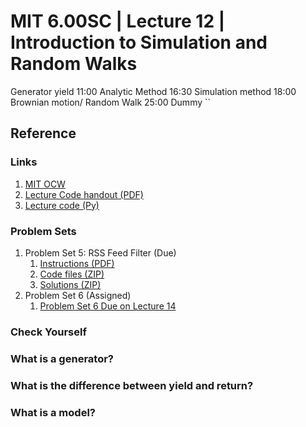 # MIT 6.00SC | Lecture 12 | Introduction to Simulation and Random Walks #

Generator yield 11:00
Analytic Method 16:30
Simulation method 18:00
Brownian motion/ Random Walk 25:00
Dummy ``

## Reference ##
### Links ###

1. [MIT OCW](http://ocw.mit.edu/courses/electrical-engineering-and-computer-science/6-00sc-introduction-to-computer-science-and-programming-spring-2011/unit-2/lecture-12-introduction-to-simulation-and-random-walks/)
2. [Lecture Code handout (PDF)](http://ocw.mit.edu/courses/electrical-engineering-and-computer-science/6-00sc-introduction-to-computer-science-and-programming-spring-2011/unit-2/lecture-12-introduction-to-simulation-and-random-walks/MIT6_00SCS11_lec12.pdf)
3. [Lecture code (Py)](http://ocw.mit.edu/courses/electrical-engineering-and-computer-science/6-00sc-introduction-to-computer-science-and-programming-spring-2011/unit-2/lecture-12-introduction-to-simulation-and-random-walks/lec12.py)

### Problem Sets ###

1. Problem Set 5: RSS Feed Filter (Due)
    1. [Instructions (PDF)](http://ocw.mit.edu/courses/electrical-engineering-and-computer-science/6-00sc-introduction-to-computer-science-and-programming-spring-2011/unit-2/lecture-12-introduction-to-simulation-and-random-walks/MIT6_00SCS11_ps5.pdf)
    2.  [Code files (ZIP) ](http://ocw.mit.edu/courses/electrical-engineering-and-computer-science/6-00sc-introduction-to-computer-science-and-programming-spring-2011/unit-2/lecture-12-introduction-to-simulation-and-random-walks/ps5.zip)
    3. [Solutions (ZIP)](http://ocw.mit.edu/courses/electrical-engineering-and-computer-science/6-00sc-introduction-to-computer-science-and-programming-spring-2011/unit-2/lecture-12-introduction-to-simulation-and-random-walks/ps5_sol.zip)
2. Problem Set 6 (Assigned)
    1. [Problem Set 6 Due on Lecture 14](http://ocw.mit.edu/courses/electrical-engineering-and-computer-science/6-00sc-introduction-to-computer-science-and-programming-spring-2011/unit-2/lecture-14-sampling-and-monte-carlo-simulation)


### Check Yourself ###
### What is a generator? ###
### What is the difference between yield and return? ###
### What is a model? ###
